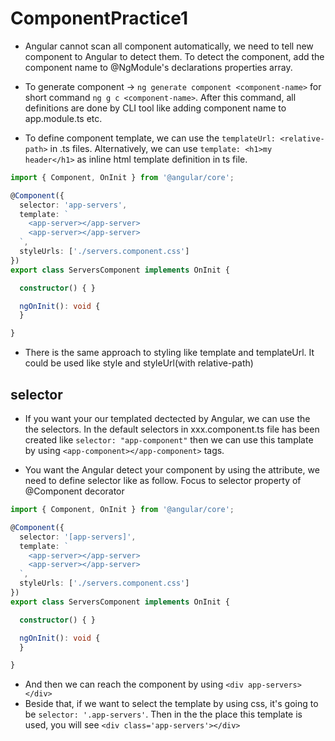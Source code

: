 # ComponentPractice1

- Angular cannot scan all component automatically, we need to tell new component to Angular to detect them. To detect the component, add the component name to @NgModule's declarations properties array.

- To generate component -> `ng generate component <component-name>` for short command `ng g c <component-name>`. After this command, all definitions are done by CLI tool like adding component name to app.module.ts etc.

- To define component template, we can use the `templateUrl: <relative-path>` in .ts files. Alternatively, we can use `template: <h1>my header</h1>` as inline html template definition in ts file.

```typescript
import { Component, OnInit } from '@angular/core';

@Component({
  selector: 'app-servers',
  template: `
    <app-server></app-server>
    <app-server></app-server>
  `,
  styleUrls: ['./servers.component.css']
})
export class ServersComponent implements OnInit {

  constructor() { }

  ngOnInit(): void {
  }

}
```

- There is the same approach to styling like template and templateUrl. It could be used like style and styleUrl(with relative-path)

## selector

- If you want your our templated dectected by Angular, we can use the the selectors. In the default selectors in xxx.component.ts file has been created like `selector: "app-component"` then we can use this tamplate by using `<app-component></app-component>` tags.

- You want the Angular detect your component by using the attribute, we need to define selector like as follow. Focus to selector property of @Component decorator

```typescript
import { Component, OnInit } from '@angular/core';

@Component({
  selector: '[app-servers]',
  template: `
    <app-server></app-server>
    <app-server></app-server>
  `,
  styleUrls: ['./servers.component.css']
})
export class ServersComponent implements OnInit {

  constructor() { }

  ngOnInit(): void {
  }

}
```

- And then we can reach the component by using `<div app-servers></div>`
- Beside that, if we want to select the template by using css, it's going to be `selector: '.app-servers'`. Then in the the place this template is used, you will see `<div class='app-servers'></div>`